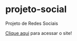 # projeto-social
 Projeto de Redes Sociais
 <p><a href="https://giovanninoda.github.io/projeto-social/" target="_blank">Clique aqui</a> para acessar o site!</p>